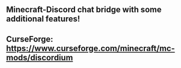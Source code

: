 ## Minecraft-Discord chat bridge with some additional features!
## CurseForge: https://www.curseforge.com/minecraft/mc-mods/discordium

